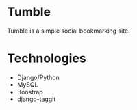 # Tumble
Tumble is a simple social bookmarking site.

# Technologies
 - Django/Python
 - MySQL
 - Boostrap
 - django-taggit
